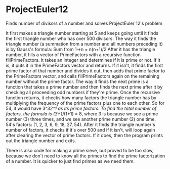 # ProjectEuler12
Finds number of divisors of a number and solves ProjectEuler 12's problem

It first makes a triangle number starting at 5 and keeps going until it finds the first triangle number who has over 500 divisors.
The way it finds the triangle number (a summation from a number and all numbers preceding it) is by Gauss's formula:
Sum from 1->n = n(n+1)/2
After it has the triangle number, it fills a vector of PrimeFactors with a recursive function fillPrimeFactors. It takes an integer and
determines if it is prime or not. If it is, it puts it in the PrimeFactors vector and returns. If it isn't, it finds the first prime
factor of that number and divides it out, then adds that prime factor to the PrimeFactors vector, and calls fillPrimeFactors again on the
remaining number without the prime factor.
The way it finds the next prime is a function that takes a prime number and then finds the next prime after it by checking all proceeding
odd numbers if they're prime.
Once the recursive function returns, it checks how many factors the triangle number has by multiplying the frequency of the prime factors
plus one to each other. So for 54, it would have 3^3*2^1 as its prime factors. To find the total number of factors, the formula is
(3+1)*(1+1) = 8, where 3 is because we see a prime number (3) three times, and we see another prime number (2) one time.
54's factors: (1, 2, 3, 6, 9, 18, 27, 54).
After it finds the triangle number's number of factors, it checks if it's over 500 and if it isn't, will loop again after clearing the 
vector of prime factors. If it does, then the program prints out the triangle number and exits.

There is also code for making a prime sieve, but proved to be too slow, because we don't need to know all the primes to find the prime 
factorization of a number. It is quicker to just find primes as we need them.
